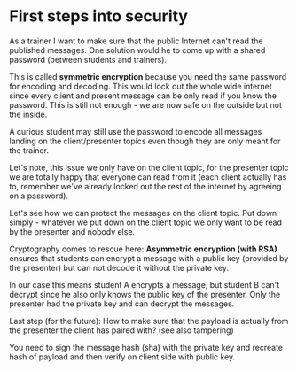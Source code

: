 # First steps into security
As a trainer I want to make sure that the public Internet can't read the published messages.
One solution would he to come up with a shared password (between students and trainers).


This is called **symmetric encryption** because you need the same password for encoding and decoding.
This would lock out the whole wide internet since every client and present message can be only read if you know the password. 
This is still not enough - we are now safe on the outside but not the inside. 


A curious student may still use the password to encode all messages landing on the client/presenter topics even though they are only meant for the trainer.

Let's note, this issue we only have on the client topic, for the presenter topic we are totally happy that everyone can read from it (each client actually has to, remember we've already locked out the rest of the internet by agreeing on a password).

Let's see how we can protect the messages on the client topic. Put down simply - whatever we put down on the client topic we only want to be read by the presenter and nobody else.

Cryptography comes to rescue here:  **Asymmetric encryption (with RSA)** ensures that students can encrypt a message with a public key (provided by the presenter) but can not decode it without the private key. 

In our case this means student A encrypts a message, but student B can't decrypt since he also only knows the public key of the presenter. 
Only the presenter had the private key and can decrypt the messages.

Last step (for the future): How to make sure that the payload is actually from the presenter the client has paired with? (see also tampering)

You need to sign the message hash (sha) with the private key and recreate hash of payload and then verify on client side with public key.
